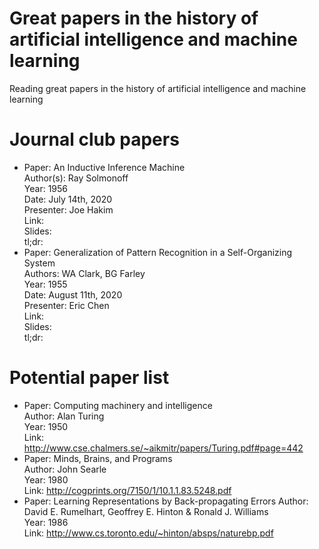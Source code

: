 # Great papers in the history of artificial intelligence and machine learning
Reading great papers in the history of artificial intelligence and machine learning


# Journal club papers
- Paper: An Inductive Inference Machine <br />
  Author(s): Ray Solmonoff <br />
  Year: 1956 <br />
  Date: July 14th, 2020 <br />
  Presenter: Joe Hakim <br />
  Link: <br />
  Slides: <br />
  tl;dr: 
- Paper: Generalization of Pattern Recognition in a Self-Organizing System <br />
  Authors: WA Clark, BG Farley  <br />
  Year: 1955 <br />
  Date: August 11th, 2020 <br />
  Presenter: Eric Chen <br />
  Link: <br />
  Slides:  <br />
  tl;dr: 


# Potential paper list
- Paper: Computing machinery and intelligence <br />
  Author: Alan Turing <br />
  Year: 1950 <br />
  Link: http://www.cse.chalmers.se/~aikmitr/papers/Turing.pdf#page=442
- Paper: Minds, Brains, and Programs <br />
  Author: John Searle <br />
  Year: 1980 <br />
  Link: http://cogprints.org/7150/1/10.1.1.83.5248.pdf
- Paper: Learning Representations by Back-propagating Errors
  Author: David E. Rumelhart, Geoffrey E. Hinton & Ronald J. Williams  <br />
  Year: 1986 <br />
  Link: http://www.cs.toronto.edu/~hinton/absps/naturebp.pdf
